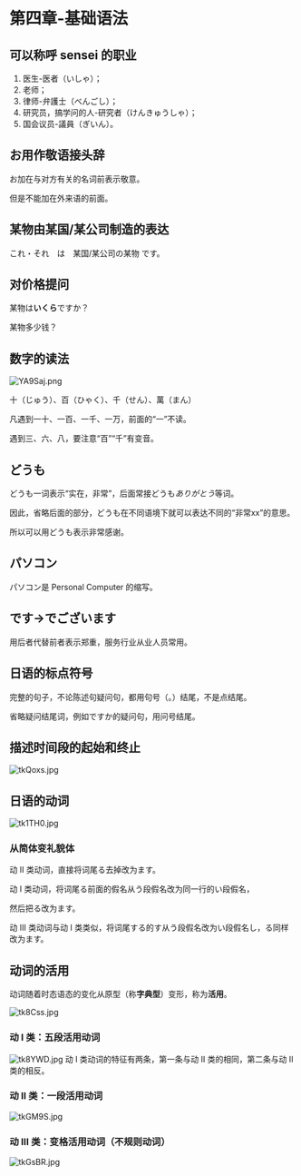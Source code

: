 # 第四章-基础语法
## 可以称呼 sensei 的职业
1. 医生-医者（いしゃ）；
2. 老师；
3. 律师-弁護士（べんごし）；
4. 研究员，搞学问的人-研究者（けんきゅうしゃ）；
5. 国会议员-議員（ぎいん）。
## お用作敬语接头辞
お加在与对方有关的名词前表示敬意。

但是不能加在外来语的前面。
## 某物由某国/某公司制造的表达
これ・それ　は　某国/某公司の某物 です。
## 对价格提问
某物は**いくら**ですか？

某物多少钱？
## 数字的读法
![YA9Saj.png](https://s1.ax1x.com/2020/05/06/YA9Saj.png)

十（じゅう）、百（ひゃく）、千（せん）、萬（まん）

凡遇到一十、一百、一千、一万，前面的“一”不读。

遇到三、六、八，要注意“百”“千”有变音。
## どうも
どうも一词表示“实在，非常”，后面常接どうも*ありがとう*等词。

因此，省略后面的部分，どうも在不同语境下就可以表达不同的“非常xx”的意思。

所以可以用どうも表示非常感谢。
## パソコン
パソコン是 Personal Computer 的缩写。
## です→でございます
用后者代替前者表示郑重，服务行业从业人员常用。
## 日语的标点符号
完整的句子，不论陈述句疑问句，都用句号（。）结尾，不是点结尾。

省略疑问结尾词，例如ですか的疑问句，用问号结尾。
## 描述时间段的起始和终止
![tkQoxs.jpg](https://s1.ax1x.com/2020/05/27/tkQoxs.jpg)
## 日语的动词
![tk1TH0.jpg](https://s1.ax1x.com/2020/05/27/tk1TH0.jpg)
### 从简体变礼貌体
动 II 类动词，直接将词尾る去掉改为ます。

动 I 类动词，将词尾る前面的假名从う段假名改为同一行的い段假名，

然后把る改为ます。

动 III 类动词与动 I 类类似，将词尾する的す从う段假名改为い段假名し，る同样改为ます。
## 动词的活用
动词随着时态语态的变化从原型（称**字典型**）变形，称为**活用**。

![tk8Css.jpg](https://s1.ax1x.com/2020/05/27/tk8Css.jpg)
### 动 I 类：五段活用动词
![tk8YWD.jpg](https://s1.ax1x.com/2020/05/27/tk8YWD.jpg)
动 I 类动词的特征有两条，第一条与动 II 类的相同，第二条与动 II 类的相反。
### 动 II 类：一段活用动词
![tkGM9S.jpg](https://s1.ax1x.com/2020/05/27/tkGM9S.jpg)
### 动 III 类：变格活用动词（不规则动词）
![tkGsBR.jpg](https://s1.ax1x.com/2020/05/27/tkGsBR.jpg)
